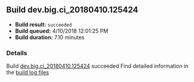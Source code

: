 ## Build dev.big.ci_20180410.125424
- **Build result:** `succeeded`
- **Build queued:** 4/10/2018 12:01:25 PM
- **Build duration:** 7.10 minutes
### Details
Build [dev.big.ci_20180410.125424](https://winappstudio.visualstudio.com/web/build.aspx?pcguid=a4ef43be-68ce-4195-a619-079b4d9834c2&builduri=vstfs%3a%2f%2f%2fBuild%2fBuild%2f25424) succeeded
Find detailed information in the [build log files](https://uwpctdiags.blob.core.windows.net/buildlogs/dev.big.ci_20180410.125424_logs.zip)
